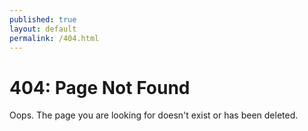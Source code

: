 ```yaml
---
published: true
layout: default
permalink: /404.html
---
```


<h1> 404: Page Not Found </h1>

Oops. The page you are looking for doesn't exist or has been deleted.
